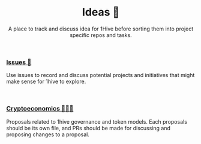 <h1 align='center'>Ideas 🧠</h1>
<p align='center'>
  A place to track and discuss idea for 1Hive before sorting them into project specific repos and tasks.
</p>
<br>

### [Issues 🎁](https://github.com/1Hive/ideas/issues)
Use issues to record and discuss potential projects and initiatives that might make sense for 1hive to explore.

<br>

### [Cryptoeconomics 🐝🍯🌺](./cryptoeconomics)
Proposals related to 1hive governance and token models. Each proposals should be its own file, and PRs should be made for discussing and proposing changes to a proposal.

